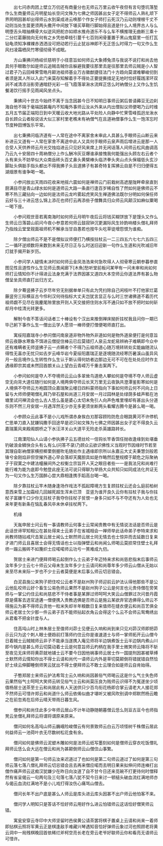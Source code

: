 <!-- { "loadSidebar": true } -->
　　出七问赤肉团上壁立万仞还有商量分也无师云万里云收午夜但有言句堕坑落堑作么生商量师云月明星灿长空问文殊为七佛之师因甚出女子定不得师云人熟礼顽下界罔明因甚却出得师云水到渠成进云唤那个作女子师打云死汉乃云动则埋根千丈不动则当处生苗更须两头撒开中间放下堪买草鞋行脚始得且道是什么人境界古人与么明堕舌头暗抽横骨大似逆风把舵亦如顺水推舟道乐不与么车不横推理无曲断三乘十二分烂葛藤抛向无何有之乡凭他牵枝引蔓千七百则闲骨董置于黑山鬼窟里一任打瓦钻龟须知净裸裸赤洒洒没可把动若行云止犹谷神即不无正恁么时得力一句又作么生风扫凌霜栖凤竹寒侵彻骨不成眠。

　　方山秉拂问杨岐侦慈明于小径意旨如何师云大象搏兔须与我说不说打和尚去他具何手眼敢尔如是师云追贼击贼你且躲避我要往那里去是往那里去师云贼是小人智过君子乃云回峰霁雪皓月颠池祖师基业万古徽猷捷径法门十方趋向莫谓难攀峻仞到者须是其人所以入此门来莫存知解着手不得处正要提撕措足无地时恰好履践潆环双涧不减清凉浴影旁通暗舒光彩一任飞霞落翠湫水流辉正恁么时衲僧分上又作么生饥餐渴饮行摇手见雨闻风坐点头。

　　秉拂问十世古今始终不离于当念因甚今日不知明日事师云粥后普请薅豆无边刹海自他不隔于毫端因甚庵内不知庵外事师云汝从外来从内出僧拟议师便喝乃云时维五月五节届正端阳日到中天暖云收大地光路从平处险人向静中忙霁雪峰孤迥龙湫水自长顾众云者般说话大似三家村里老樵未有衲僧气在且道衲僧事作么生一饱浑忘时节度种田博饭乐平常。

　　出七秉拂问临济道有一人常在途中不离家舍未审此人具甚么手眼师云山断云来补进云又道有一人常在家舍不离途中此人又具何手眼师云泉声雨后增进云是那一人合受人天供养师云月光交烛焰进云只见好风来席上并无闲话落人间师云松风曲调高乃云九十安居四十周衲僧分上作么酬冷灰豆爆谁承接愧我何能强出头顾左右云者个头有来头不妨举似大众南岳砖头百丈鼻头黄檗棒头临济拳头夹山点头保福低头玄沙脚趾头俱胝手指头都出不得我拂子头且道拂子有甚奇特复挥拂云自是不归归便得五湖烟景有谁争喝一喝。

　　小参问放出天雨四花收来地摇六震如何是禅师云门前栽树高遮屋陇畔牵泉直到厨满目尽是青山绿水如何是道师云大路一条直行逢百岁稀自性了然如何是佛师云不寒不热三藏拈向一边如何是法师云龙吟雾起虎笑风生禅道佛法既尔分明如何保任师云好与三十进云恁么锦上添花也师打云再添些子僧舞具归众师云风颠汉如麻似粟喝一喝下座。

　　小参问观世音若离南海时如何师云月明午夜后云将钱买糊饼放下是馒头又作么生师云日落碧山前问今夜小参意若何师云鼓寂钟沉更漏际风生铃韵响楼头僧礼拜师乃指烛云堂堂觌面祖师机不解承当甘自愚若也按牛头吃草徒增怨恨为谁痴。

　　除夕僧出师云不是不是僧拟议师便打乃横按拄杖云一二三四五六七七六五四三二一循环逆顺数将来数到未来无尽日正与么时送旧迎新一句作么生道和光吹减旧年灯就手揭开新岁历。

　　小参问学人疑情未决时如何师云金凤浩浩来何急吹得人人彻骨寒云朝参暮参直图见性且道性作么生见师云畏闻廊下[木魚]愁听堂前板问某甲有一问未审和尚如何师打云情知你不计得进云法身充满于法界因甚又道四大本空师云你道法界有甚么物僧呈坐具师直打出归方丈。

　　除夕蓦竖拂子云岁尽年穷无别据单单只有此为凭扫除自己闲枝叶不打他家烂葛藤竖穷三际横亘古今伶利汉何待指标大丈夫岂犹言显正与么时三世诸佛道不着历代祖师觑不见尽在我麈尾隙里放开则人天交接把住则水泻不通只如不放不把时如何斫却月中桂清光转更多。

　　解制今夜不答话问话者三十棒设有个汉出来推倒禅床拗折拄杖我且问你一期已毕己躬下事作么生一僧出云学人愿领一棒师便打僧便喝师直打出。

　　寓绥阳嘉瑞寺小参问僧问南泉道非物外物外非道如何是物外道泉便打是何意旨师云夜静水寒鱼不饵进云僧捉住棒云已后莫错打人泉云龙蛇易辨衲子难瞒即今众中还有难瞒者无师竖拂子云一点瞒者个不得乃云祖师道心随万境转转处实能幽随流认得性无喜亦无忧只如去岁云峰华岩今夏绥阳嘉瑞正是逐境随流经寒历暑溪山虽异风月一般且境作么生转性作么生认于斯认得何妨者边那边无可不可在在处处应时作主遇缘即宗其或未然回首朗关山上望白云青嶂万千重击案两下。

　　小参问如何是夺人不夺境师云云山多翠耸鸟道绝人攀如何是夺境不夺人师云虚空无向背大道任随行如何是人境两俱夺师云长天万里无云夜孰共澄潭鉴影寒如何是人境俱不夺师云方袍圆顶众嘉瑞聚云楼日四料蒙师指向下事如何师云何不问向上日留与大师师便喝僧礼拜乃举石屋和尚道三月安居一月过园林是处绿荫多蛙声秪在池塘里试问禅流会也么古人恁么虽是婆心太切未免引人向声色堆里埋却有甚出头分道乐则不然三月安居一月遇浑然无少亦无多更须坐断两头看耀古腾今是甚么喝一喝。

　　小参顾众云此事不是小儿戏所谓赤身挨白刃那容顾险防危合眼跳黄河不许停机伫思单刀直入犹嫌钝撒手回途早是迟只如文殊为七佛之师因甚出女子定不得良久云嘉瑞薰风来殿阁朗桥之下水汪洋关山大道平无险走杀英雄路转长。

　　江南溧阳仙人山请小参执拂子云五德丝纶一信钩长竿香饵任抛收逢缘到处堪垂钓破浪金鳞快合头有么有么(问答不录)乃顾众云欲识佛性义当观时节因缘时节若至其理自彰衲僧家横担楖栗倒握吹毛随处作主遇缘即宗所以永嘉云大丈夫秉慧剑般若锋兮金刚焰非但空摧外道心早会落却天魔胆具如是作略然后整规模于颠危之际聚衲子于寂寞之中建法幢展间外之权衡立宗旨开人天之眼目者些一一是我法兄和尚难行能行难为能为底即今勉登此座无法可说只得聊为举扬大众共知只如同成法化共证无为一句又作么生万国醉心尝大鼎相逢携手蹈高台喝一喝。

　　除夕靠拄杖云竿木随身逢场作戏法不孤起障境方生复顾拄杖云还会么庭前柏树意西来雪上加霜经几回越死超生浑未已顶　亚竖为谁开良久云你有拄杖子我与你拄杖子富嫌千口少你无拄杖子我夺你拄杖子贫恨一身多只如不与不夺还有为人处也无来年更有新条在恼乱春风卒未休卓拄杖两下。

　　机缘

　　天胤申居士问云有一事请教师云何事士云常闻贵教中有无情说法话是否师云是此话世谛罕知相公在甚处得来士云弟子在省城相会一禅师举此话命弟子参特来求和尚教师随拈戒尺击案云居士闻么士默然师云居士同无情去也士惊异而去延数日复来才进门师云且喜居士会得无情话也士以指弹壁云和尚闻么师喝云莫损常住壁士礼拜师一蹋云搬砖不如篾织士应喏喏师云功亏一篑难成九仞。

　　贺居士来进门便拜师喝云起倒作么士云弟子年迈特来求和尚慈悲指末后事师云汝年多少士云七十师云父母未生汝年多少士云请问和尚尊年多少师云山僧从无始以来至尽未来际一岁也不少士云者莫便是末后事么师云切忌错会。

　　白泥县施公来狗子把住咬公云者不是赵州狗子师迎前云护法认得他那些不是公云他乱咬师云好个畜生公易色师云果然不是赵州狗子公云是何言也元贵侍僧在旁笑师与一掌公约住云和尚慈悲不干侍者事是某罪过师呵呵大笑云山僧罪过次问昔丹霞原是儒客去选官途遘一僧便携入贵教选佛是否师云是施云某欲弃官选佛得么师云不得施云为甚不得师云贪他一粒米失却半年粮数日复来值师在缝衣便云和尚百艺俱全师云老居士欠少那一件云弟子百不能师拈起衣角云会得这个么云不会师云鸳鸯绣出从君看不把金针度与人。

　　住高坉山时上林朱居士至值师刈茆士见便云久响和尚到来只见刈茆汉师即把茆示云只为这个刺人眼士便趋前打落师约住云你是谁速道士与师一掌师拓开云山僧今日着贼士云贼贼师云非子不能承当遂携入庵见师将半边锅煮饭士云半边锅内煮山川即今锅内是甚么师云切莫动着士云是何意旨师云杓柄在我手里士微笑师云降将不斩至夜见无床师将黄茆就地铺士云不要今日因他祸事师云居士作一国提刑因甚被草缚士默然师云情知你出不得士云请和尚代一语师云内外是草切莫颠倒将错就错自然恰好士续云伸脚睡倒师笑云犹出不得士便拜师云不敢士云理合如是师云自肯始得。

　　子憨郑居士来师云护法希驾士云久响和尚因甚俗气师喝云这是什么气士失色师云果然俗气士呵呵大笑师云转见俗气士云和尚莫压良为贱师云识得不为冤遂坐少顷值杨居士送茶至士云和尚居此有人天送供只少百鸟衔花杨即合掌云请老大人接花郑不然师云可惜许郑云和尚道什么师云依俙似曲才堪听又被风吹别调中郑默然杨云瞻之在前忽焉在后师云晴天带雨日暮生风。

　　僧参问和尚住此多少年师云居山不计年动静随朝暮僧云恁么则亘古亘今也师指凳云坐僧礼拜师云将谓将谓原来原来。

　　僧问如何名高坉山师云巍峨险峻僧云有何景致师云白云万顷怪树千株僧云居此何益师云一池荷叶衣无尽数树松花食有余。

　　僧问如何是佛师云泥塑木雕如何是法师云纸写墨刻如何是僧师云穿衣吃饭僧礼拜师云恁么会大远在僧云和尚为甚颠倒师云山僧住山事繁。

　　僧问如何是第一句师云汝来迟道过了也如何是第二句师云道过了如何是第三句师云落七落八僧礼拜师云切忌错会且去再来僧应喏而去明日果来拟伸问师连棒打出僧作痛声师云这痴汉犹嫌少在昨日向汝道了自不甘今日还来觅碗不打更待何时僧释然有省呈偈云一句两句及三句落七落八犹不契今日来讨一顿槌头破血流红满地师亦与偈云血流红满地不是小儿戏打得汝伤心痛骂山僧去。

　　僧问长年不出户底是甚么人师云是库头进云库头因甚不出户师云他怕客不来。

　　僧问学人明知只是答话不恰好师云用好作么进云怕错师云这话恰好僧笑师云错。

　　寓瓮安穿云寺印中大师坚留时邑侯黄公请茶罢将棋子置桌上云请和尚来一着师即拈棋云照将军黄云正是棋逢敌手难藏兴琴遇知音恰好弹师云象过河也照顾老将黄云洞中一局残棋晚回首依稀烂斧柯空亮长老在旁云老爷好联师云你和看亮无语师云可惜许。


